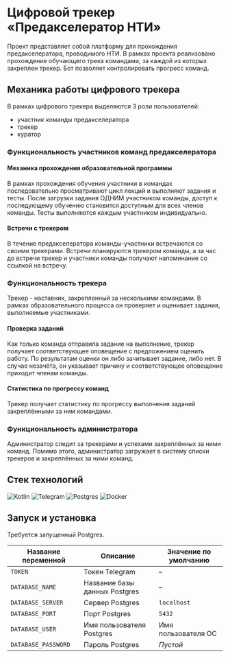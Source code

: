 # Цифровой трекер «Предакселератор НТИ»

Проект представляет собой платформу для прохождения предакселератора, проводимого НТИ. В рамках проекта реализовано
прохождение обучающего трека командами, за каждой из которых закреплен трекер. Бот позволяет контролировать прогресс
команд.

## Механика работы цифрового трекера

В рамках цифрового трекера выделяются 3 роли пользователей:

* участник команды предакселератора
* трекер
* куратор

### Функциональность участников команд предакселератора

#### Механика прохождения образовательной программы

В рамках прохождения обучения участники в командах последовательно просматривают цикл лекций и выполняют задания и
тесты.
После загрузки задания ОДНИМ участником команды, доступ к последующему обучению становится доступным для всех членов
команды. Тесты выполняются каждым участником индивидуально.

#### Встречи с трекером

В течение предакселератора команды-участники встречаются со своими трекерами. Встречи планируются трекером команды, а за
час до встречи трекер и участники команды получают напоминание со ссылкой на встречу.

### Функциональность трекера

Трекер - наставник, закрепленный за несколькими командами. В рамках образовательного процесса он проверяет и оценивает
задания, выполняемые участниками.

#### Проверка заданий

Как только команда отправила задание на выполнение, трекер получает соответствующее оповещение с предложением оценить
работу. По результатам оценки он либо зачитывает задание, либо нет. В случае незачёта, он указывает причину и
соответствующее оповещение приходит членам команды.

#### Статистика по прогрессу команд

Трекер получает статистику по прогрессу выполнения заданий закреплёнными за ним командами.

### Функциональность администратора

Администратор следит за трекерами и успехами закреплённых за ними команд. Помимо этого, администратор загружает в
систему списки трекеров и закреплённых за ними команд.

## Стек технологий
![Kotlin](https://img.shields.io/badge/kotlin-%237F52FF.svg?style=for-the-badge&logo=kotlin&logoColor=white)
![Telegram](https://img.shields.io/badge/Telegram-2CA5E0?style=for-the-badge&logo=telegram&logoColor=white)
![Postgres](https://img.shields.io/badge/postgres-%23316192.svg?style=for-the-badge&logo=postgresql&logoColor=white)
![Docker](https://img.shields.io/badge/docker-%230db7ed.svg?style=for-the-badge&logo=docker&logoColor=white)

## Запуск и установка

Требуется запущенный Postgres.

| Название переменной | Описание                      | Значение по умолчанию |
|---------------------|-------------------------------|-----------------------|
| `TOKEN`             | Токен Telegram                | –                     |
| `DATABASE_NAME`     | Название базы данных Postgres | –                     |
| `DATABASE_SERVER`   | Сервер Postgres               | `localhost`           |
| `DATABASE_PORT`     | Порт Postgres                 | `5432`                |
| `DATABASE_USER`     | Имя пользователя Postgres     | Имя пользователя ОС   |
| `DATABASE_PASSWORD` | Пароль Postgres               | *Пустой*              |



